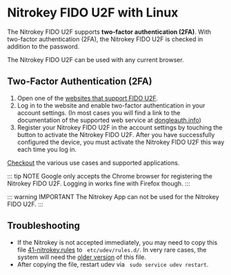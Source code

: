 # Nitrokey FIDO U2F with Linux

The Nitrokey FIDO U2F supports **two-factor authentication (2FA)**. 
With two-factor authentication (2FA), the Nitrokey FIDO U2F is checked in addition to the password.

The Nitrokey FIDO U2F can be used with any current browser.

## Two-Factor Authentication (2FA)

1. Open one of the [websites that support FIDO U2F](https://www.dongleauth.info/).
2. Log in to the website and enable two-factor authentication in your account settings. (In most cases you will find a link to the documentation of the supported web service at [dongleauth.info](https://www.dongleauth.info/))
3. Register your Nitrokey FIDO U2F in the account settings by touching the button to activate the Nitrokey FIDO U2F. After you have successfully configured the device, you must activate the Nitrokey FIDO U2F this way each time you log in.

[Checkout](https://www.nitrokey.com/documentation/applications#p:nitrokey-fido2-u2f&os:all) the various use cases and supported applications.

::: tip NOTE
Google only accepts the Chrome browser for registering the Nitrokey FIDO U2F. Logging in works fine with Firefox though.
:::

::: warning IMPORTANT
The Nitrokey App can not be used for the Nitrokey FIDO U2F.
:::

## Troubleshooting

- If the Nitrokey is not accepted immediately, you may need to copy this file [41-nitrokey.rules](https://www.nitrokey.com/sites/default/files/41-nitrokey.rules) to ``` etc/udev/rules.d/```. In very rare cases, the system will need the [older version](https://raw.githubusercontent.com/Nitrokey/libnitrokey/master/data/41-nitrokey_old.rules) of this file.
- After copying the file, restart udev via ``` sudo service udev restart```.
